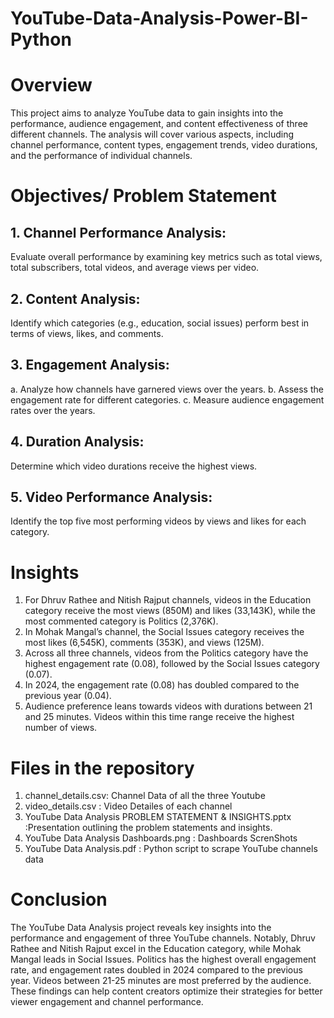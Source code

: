 # YouTube-Data-Analysis-Power-BI-Python
# Overview
This project aims to analyze YouTube data to gain insights into the performance, audience engagement, and content effectiveness of three different channels. The analysis will cover various aspects, including channel performance, content types, engagement trends, video durations, and the performance of individual channels.

# Objectives/ Problem Statement
## 1. Channel Performance Analysis:
Evaluate overall performance by examining key metrics such as total views, total subscribers, total videos, and average views per video.
## 2. Content Analysis:
Identify which categories (e.g., education, social issues) perform best in terms of views, likes, and comments.
## 3. Engagement Analysis:
a. Analyze how channels have garnered views over the years.
b. Assess the engagement rate for different categories.
c. Measure audience engagement rates over the years.
## 4. Duration Analysis:
Determine which video durations receive the highest views.
## 5. Video Performance Analysis:
Identify the top five most performing videos by views and likes for each category.

# Insights
1. For Dhruv Rathee and Nitish Rajput channels, videos in the Education category receive the most views (850M) and likes (33,143K), while the most commented category is Politics (2,376K).
2. In Mohak Mangal’s channel, the Social Issues category receives the most likes (6,545K), comments (353K), and views (125M).
3. Across all three channels, videos from the Politics category have the highest engagement rate (0.08), followed by the Social Issues category (0.07).
4. In 2024, the engagement rate (0.08) has doubled compared to the previous year (0.04).
5. Audience preference leans towards videos with durations between 21 and 25 minutes. Videos within this time range receive the highest number of views.

# Files in the repository
1. channel_details.csv: Channel Data of all the three Youtube 
2. video_details.csv : Video Detailes of each channel
3. YouTube Data Analysis PROBLEM STATEMENT & INSIGHTS.pptx :Presentation outlining the problem statements and insights.
4. YouTube Data Analysis Dashboards.png : Dashboards ScrenShots
5. YouTube Data Analysis.pdf : Python script to scrape YouTube channels data

# Conclusion
The YouTube Data Analysis project reveals key insights into the performance and engagement of three YouTube channels. Notably, Dhruv Rathee and Nitish Rajput excel in the Education category, while Mohak Mangal leads in Social Issues. Politics has the highest overall engagement rate, and engagement rates doubled in 2024 compared to the previous year. Videos between 21-25 minutes are most preferred by the audience. These findings can help content creators optimize their strategies for better viewer engagement and channel performance.
